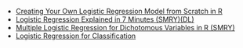
- [Creating Your Own Logistic Regression Model from Scratch in R](https://towardsdatascience.com/creating-your-own-logistic-regression-model-from-scratch-in-r-ce719a49e10b)
- [Logistic Regression Explained in 7 Minutes (SMRY)(DL)](https://towardsdatascience.com/logistic-regression-explained-in-7-minutes-f648bf44d53e)
- [Multiple Logistic Regression for Dichotomous Variables in R (SMRY)](https://towardsdatascience.com/multiple-logistic-regression-in-r-aa65c2a91e22)
- [Logistic Regression for Classification](https://www.kdnuggets.com/2022/04/logistic-regression-classification.html)

